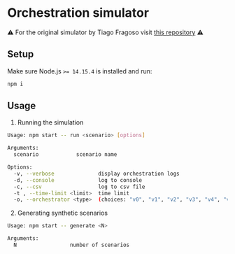 # Orchestration simulator

⚠️ For the original simulator by Tiago Fragoso visit [this repository](https://github.com/S-R-MSc/2021-tiagofragoso) ⚠️

## Setup

Make sure Node.js `>= 14.15.4` is installed and run:

```bash
npm i
```

## Usage

1. Running the simulation

```bash
Usage: npm start -- run <scenario> [options] 

Arguments:
  scenario            scenario name

Options:
  -v, --verbose              display orchestration logs
  -d, --console              log to console
  -c, --csv                  log to csv file
  -t , --time-limit <limit>  time limit
  -o, --orchestrator <type>  (choices: "v0", "v1", "v2", "v3", "v4", "v5")
```

2. Generating synthetic scenarios

```bash
Usage: npm start -- generate <N>

Arguments:
  N                 number of scenarios
```
